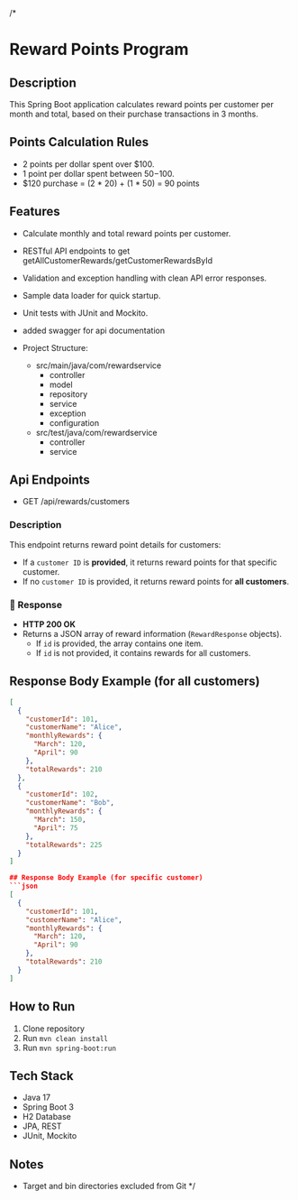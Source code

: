 
/*
# Reward Points Program

## Description
This Spring Boot application calculates reward points per customer per month and total,
based on their purchase transactions in 3 months.

## Points Calculation Rules
- 2 points per dollar spent over $100.
- 1 point per dollar spent between $50-$100.
- $120 purchase = (2 * 20) + (1 * 50) = 90 points

## Features
- Calculate monthly and total reward points per customer.
- RESTful API endpoints to get getAllCustomerRewards/getCustomerRewardsById
- Validation and exception handling with clean API error responses.
- Sample data loader for quick startup.
- Unit tests with JUnit and Mockito. 
- added swagger for api documentation

- Project Structure:
  - src/main/java/com/rewardservice
    - controller
    - model
    - repository
    - service
    - exception
    - configuration
  - src/test/java/com/rewardservice
    - controller
    - service

## Api Endpoints
- GET /api/rewards/customers

### Description
This endpoint returns reward point details for customers:

- If a `customer ID` is **provided**, it returns reward points for that specific customer.
- If no `customer ID` is provided, it returns reward points for **all customers**.

### 🔄 Response

- **HTTP 200 OK**
- Returns a JSON array of reward information (`RewardResponse` objects).
    - If `id` is provided, the array contains one item.
    - If `id` is not provided, it contains rewards for all customers.

## Response Body Example (for all customers)
```json
[
  {
    "customerId": 101,
    "customerName": "Alice",
    "monthlyRewards": {
      "March": 120,
      "April": 90
    },
    "totalRewards": 210
  },
  {
    "customerId": 102,
    "customerName": "Bob",
    "monthlyRewards": {
      "March": 150,
      "April": 75
    },
    "totalRewards": 225
  }
]

## Response Body Example (for specific customer)
```json
[
  {
    "customerId": 101,
    "customerName": "Alice",
    "monthlyRewards": {
      "March": 120,
      "April": 90
    },
    "totalRewards": 210
  }
]
```


## How to Run
1. Clone repository
2. Run `mvn clean install`
3. Run `mvn spring-boot:run`

## Tech Stack
- Java 17
- Spring Boot 3
- H2 Database
- JPA, REST
- JUnit, Mockito

## Notes
- Target and bin directories excluded from Git
*/
